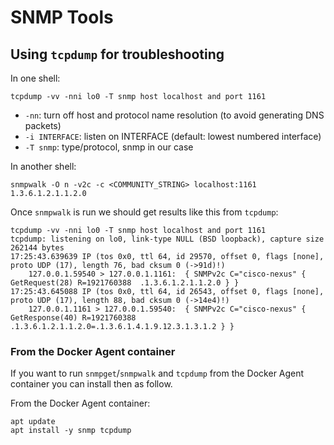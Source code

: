 # SNMP Tools

## Using `tcpdump` for troubleshooting

In one shell:
```
tcpdump -vv -nni lo0 -T snmp host localhost and port 1161
```

- `-nn`:  turn off host and protocol name resolution (to avoid generating DNS packets)
- `-i INTERFACE`: listen on INTERFACE (default: lowest numbered interface)
- `-T snmp`: type/protocol, snmp in our case


In another shell:
```
snmpwalk -O n -v2c -c <COMMUNITY_STRING> localhost:1161 1.3.6.1.2.1.1.2.0
```

Once `snmpwalk` is run we should get results like this from `tcpdump`:

```
tcpdump -vv -nni lo0 -T snmp host localhost and port 1161
tcpdump: listening on lo0, link-type NULL (BSD loopback), capture size 262144 bytes
17:25:43.639639 IP (tos 0x0, ttl 64, id 29570, offset 0, flags [none], proto UDP (17), length 76, bad cksum 0 (->91d)!)
    127.0.0.1.59540 > 127.0.0.1.1161:  { SNMPv2c C="cisco-nexus" { GetRequest(28) R=1921760388  .1.3.6.1.2.1.1.2.0 } }
17:25:43.645088 IP (tos 0x0, ttl 64, id 26543, offset 0, flags [none], proto UDP (17), length 88, bad cksum 0 (->14e4)!)
    127.0.0.1.1161 > 127.0.0.1.59540:  { SNMPv2c C="cisco-nexus" { GetResponse(40) R=1921760388  .1.3.6.1.2.1.1.2.0=.1.3.6.1.4.1.9.12.3.1.3.1.2 } }
```

### From the Docker Agent container

If you want to run `snmpget`/`snmpwalk` and `tcpdump` from the Docker Agent container you can install then as follow.

From the Docker Agent container:

```
apt update
apt install -y snmp tcpdump
```
